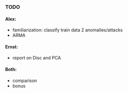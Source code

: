 ### TODO ###

#### Alex:
- familiarization: classify train data 2 anomalies/attacks
- ARMA

#### Ernst:
- report on Disc and PCA

#### Both:
- comparison
- bonus
